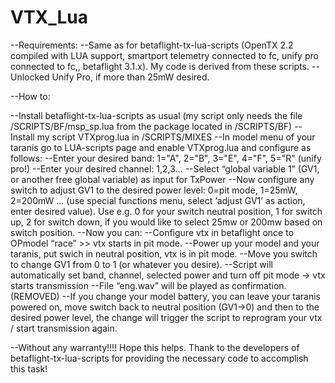 # VTX_Lua



--Requirements:
--Same as for betaflight-tx-lua-scripts (OpenTX 2.2 compiled with LUA support, smartport telemetry connected to fc, unify pro connected to fc,, betaflight 3.1.x). My code is derived from these scripts.
--Unlocked Unify Pro, if more than 25mW desired.

--How to:

--Install betaflight-tx-lua-scripts as usual (my script only needs the file /SCRIPTS/BF/msp_sp.lua from the package located in /SCRIPTS/BF)
--Install my script VTXprog.lua in /SCRIPTS/MIXES
--In model menu of your taranis go to LUA-scripts page and enable VTXprog.lua and configure as follows:
--Enter your desired band: 1="A", 2="B", 3="E", 4="F", 5="R" (unify pro!)
--Enter your desired channel: 1,2,3…
--Select “global variable 1” (GV1, or another free global variable) as input for TxPower
--Now configure any switch to adjust GV1 to the desired power level: 0=pit mode, 1=25mW, 2=200mW … (use special functions menu, select ‘adjust GV1’ as action, enter desired value). Use e.g. 0 for your switch neutral position, 1 for switch up, 2 for switch down, if you would like to select 25mw or 200mw based on switch position.
--Now you can:
--Configure vtx in betaflight once to OPmodel “race” >> vtx starts in pit mode.
--Power up your model and your taranis, put swich in neutral position, vtx is in pit mode.
--Move you switch to change GV1 from 0 to 1 (or whatever you desire).
--Script will automatically set band, channel, selected power and turn off pit mode -> vtx starts transmission
--File “eng.wav” will be played as confirmation. (REMOVED)
--If you change your model battery, you can leave your taranis powered on, move switch back to neutral position (GV1->0) and then to the desired power level, the change will trigger the script to reprogram your vtx / start transmission again.

--Without any warranty!!!! Hope this helps. Thank to the developers of betaflight-tx-lua-scripts for providing the necessary code to accomplish this task!

